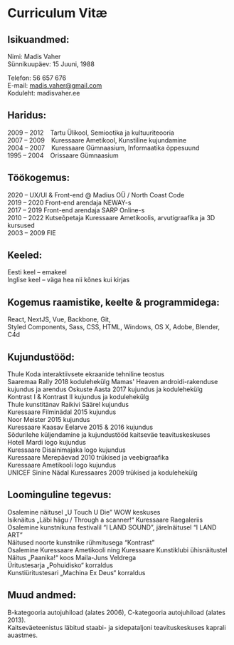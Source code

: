 # Curriculum Vitæ


## Isikuandmed: 
 
Nimi: Madis Vaher  
Sünnikuupäev: 15 Juuni, 1988  

Telefon: 56 657 676  
E-mail: madis.vaher@gmail.com  
Koduleht:	madisvaher.ee
 
## Haridus:

2009 – 2012 &ensp; Tartu Ülikool, Semiootika ja kultuuriteooria  
2007 – 2009 &ensp; Kuressaare Ametikool, Kunstiline kujundamine  
2004 – 2007 &ensp; Kuressaare Gümnaasium, Informaatika õppesuund  
1995 – 2004 &ensp; Orissaare Gümnaasium 

## Töökogemus:  	 		

2020 –      UX/UI & Front-end @ Madius OÜ / North Coast Code  
2019 – 2020 Front-end arendaja NEWAY-s  
2017 – 2019 Front-end arendaja SARP Online-s  
2010 – 2022 Kutseõpetaja Kuressaare Ametikoolis, arvutigraafika ja 3D kursused  
2003 – 2009 FIE

## Keeled: 			
Eesti keel – emakeel  
Inglise keel – väga hea nii kõnes kui kirjas 

## Kogemus raamistike, keelte & programmidega:

React, NextJS, Vue, Backbone, Git,  
Styled Components, Sass, CSS, HTML,
Windows, OS X, Adobe, Blender, C4d  
 
## Kujundustööd:	

Thule Koda interaktiivsete ekraanide tehniline teostus  
Saaremaa Rally 2018 kodulehekülg
Mamas' Heaven androidi-rakenduse kujundus ja arendus
Oskuste Aasta 2017 kujundus ja kodulehekülg  
Kontrast I & Kontrast II kujundus ja kodulehekülg  
Thule kunstitänav Raikivi Säärel kujundus  
Kuressaare Filminädal 2015 kujundus  
Noor Meister 2015 kujundus  
Kuressaare Kaasav Eelarve 2015 & 2016 kujundus  
Sõdurilehe küljendamine ja kujundustööd kaitseväe teavituskeskuses  
Hotell Mardi logo kujundus  
Kuressaare Disainimajaka logo kujundus  
Kuressaare Merepäevad 2010 trükised ja veebigraafika  
Kuressaare Ametikooli logo kujundus  
UNICEF Sinine Nädal Kuressaares 2009 trükised ja kodulehekülg

## Loominguline tegevus:

Osalemine näitusel „U Touch U Die” WOW keskuses  
Isiknäitus „Läbi hägu / Through a scanner!“ Kuressaare Raegaleriis  
Osalemine kunstnikuna festivalil “I LAND SOUND”, järelnäitusel “I LAND ART”  
Näitused noorte kunstnike rühmitusega “Kontrast”  
Osalemine Kuressaare Ametikooli ning Kuressaare Kunstiklubi ühisnäitustel  
Näitus „Paanika!“ koos Maila-Juns Veldrega  
Üritustesarja „Pohuidisko“ korraldus  
Kunstiüritustesari „Machina Ex Deus“ korraldus

## Muud andmed:

B-kategooria autojuhiload (alates 2006), C-kategooria autojuhiload (alates 2013).  
Kaitseväeteenistus läbitud staabi- ja sidepataljoni teavituskeskuses kaprali auastmes.

